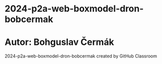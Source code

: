 # 2024-p2a-web-boxmodel-dron-bobcermak
# Autor: Bohguslav Čermák
2024-p2a-web-boxmodel-dron-bobcermak created by GitHub Classroom
